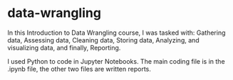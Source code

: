 # data-wrangling

In this Introduction to Data Wrangling course, I was tasked with: Gathering data, Assessing data, Cleaning data, Storing data, Analyzing, and visualizing data, and finally, Reporting.

I used Python to code in Jupyter Notebooks. The main coding file is in the .ipynb file, the other two files are written reports. 
